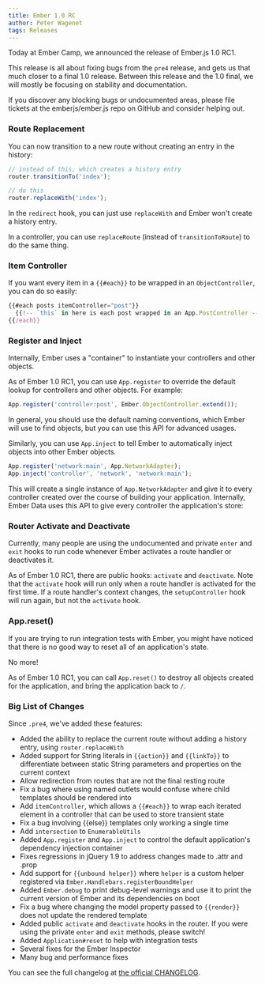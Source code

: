 ```yaml
---
title: Ember 1.0 RC
author: Peter Wagenet
tags: Releases
---
```


Today at Ember Camp, we announced the release of Ember.js 1.0 RC1.

This release is all about fixing bugs from the `pre4` release, and
gets us that much closer to a final 1.0 release. Between this release
and the 1.0 final, we will mostly be focusing on stability and documentation.

If you discover any blocking bugs or undocumented areas, please file tickets at
the emberjs/ember.js repo on GitHub and consider helping out.

### Route Replacement

You can now transition to a new route without creating an entry in the history:

```js
// instead of this, which creates a history entry
router.transitionTo('index');

// do this
router.replaceWith('index');
```

In the `redirect` hook, you can just use `replaceWith` and Ember won't create
a history entry.

In a controller, you can use `replaceRoute` (instead of `transitionToRoute`)
to do the same thing.

### Item Controller

If you want every item in a `{{#each}}` to be wrapped in an `ObjectController`,
you can do so easily:

```js
{{#each posts itemController="post"}}
  {{!-- `this` in here is each post wrapped in an App.PostController --}}
{{/each}}
```

### Register and Inject

Internally, Ember uses a "container" to instantiate your controllers and other
objects.

As of Ember 1.0 RC1, you can use `App.register` to override the default lookup
for controllers and other objects. For example:

```js
App.register('controller:post', Ember.ObjectController.extend());
```

In general, you should use the default naming conventions, which Ember will use
to find objects, but you can use this API for advanced usages.

Similarly, you can use `App.inject` to tell Ember to automatically inject
objects into other Ember objects.

```js
App.register('network:main', App.NetworkAdapter);
App.inject('controller', 'network', 'network:main');
```

This will create a single instance of `App.NetworkAdapter` and give it to every
controller created over the course of building your application. Internally,
Ember Data uses this API to give every controller the application's store:

### Router Activate and Deactivate

Currently, many people are using the undocumented and private `enter` and
`exit` hooks to run code whenever Ember activates a route handler or
deactivates it.

As of Ember 1.0 RC1, there are public hooks: `activate` and `deactivate`. Note
that the `activate` hook will run only when a route handler is activated for
the first time. If a route handler's context changes, the `setupController`
hook will run again, but not the `activate` hook.

### App.reset()

If you are trying to run integration tests with Ember, you might have noticed
that there is no good way to reset all of an application's state.

No more!

As of Ember 1.0 RC1, you can call `App.reset()` to destroy all objects created
for the application, and bring the application back to `/`.

### Big List of Changes

Since `.pre4`, we've added these features:

* Added the ability to replace the current route without adding a history
  entry, using `router.replaceWith`
* Added support for String literals in `{{action}}` and `{{linkTo}}` to
  differentiate between static String parameters and properties on the current
  context
* Allow redirection from routes that are not the final resting route
* Fix a bug where using named outlets would confuse where child templates should
  be rendered into
* Add `itemController`, which allows a `{{#each}}` to wrap each iterated element
  in a controller that can be used to store transient state
* Fix a bug involving {{else}} templates only working a single time
* Add `intersection` to `EnumerableUtils`
* Added `App.register` and `App.inject` to control the default application's
  dependency injection container
* Fixes regressions in jQuery 1.9 to address changes made to .attr and .prop
* Add support for `{{unbound helper}}` where `helper` is a custom helper
  registered via `Ember.Handlebars.registerBoundHelper`
* Added `Ember.debug` to print debug-level warnings and use it to print the
  current version of Ember and its dependencies on boot
* Fix a bug where changing the model property passed to `{{render}}` does not
  update the rendered template
* Added public `activate` and `deactivate` hooks in the router. If you were
  using the private `enter` and `exit` methods, please switch!
* Added `Application#reset` to help with integration tests
* Several fixes for the Ember Inspector
* Many bug and performance fixes

You can see the full changelog at [the official CHANGELOG][1].

[1]: https://github.com/emberjs/ember.js/blob/master/CHANGELOG
